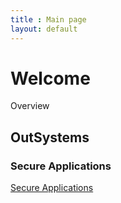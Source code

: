 ```yaml
---
title : Main page
layout: default
---
```

# Welcome

Overview

## OutSystems

### Secure Applications

[Secure Applications](/outSystems/secure-applications/Index.html)
